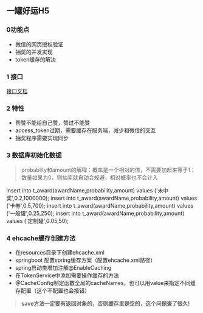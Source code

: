一罐好运H5
---
### 0功能点
+ 微信的网页授权验证
+ 抽奖的并发实现
+ token缓存的解决

### 1 接口
[接口文档](https://coding.net/u/yisako/p/netTools/git/blob/master/zhufu.md)
 
 ### 2 特性
 + 帮赞不能给自己赞，赞过不能赞
 + access_token过期，需要缓存在服务端，减少和微信的交互
 + 抽奖程序需要实现同步
 
 ### 3 数据库初始化数据
 > probablity和amount的解释：概率是一个相对的值，不需要加起来等于1；数量如果为0，则抽奖就自动会规避，相对概率也不会计入

 insert into t_award(awardName,probability,amount) values ('未中奖',0.2,1000000);
 insert into t_award(awardName,probability,amount) values ('卡券',0.5,700);
 insert into t_award(awardName,probability,amount) values ('一般罐',0.25,250);
 insert into t_award(awardName,probability,amount) values ('定制罐',0.05,50);

### 4 ehcache缓存创建方法
+ 在resources目录下创建ehcache.xml
+ springboot 配置spring缓存方案（配置ehcache.xml路径）
+ spring启动类增加注解@EnableCaching
+ 在TokenService中添加需要操作缓存的方法
+ @CacheConfig制定函数全局的cacheNames，也可以用value来指定不同缓存配置（这个不配置也会报错）

> **save方法一定要有返回对象的，否则缓存里是空的，这个问题查了很久!**


